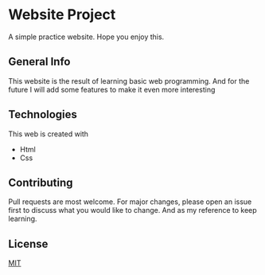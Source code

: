# Website Project
A simple practice website. Hope you enjoy this.

## General Info
This website is the result of learning basic web programming. And for the future I will add some features to make it even more interesting

## Technologies
This web is created with
* Html
* Css

## Contributing
Pull requests are most welcome. For major changes, please open an issue first
to discuss what you would like to change. And as my reference to keep learning.

## License

[MIT](https://github.com/sastro1119/Web-Project/blob/27d85f6a5f6a648e963c811437ed90f4ba335cf3/LICENSE)
